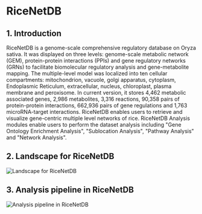 # RiceNetDB

## 1. Introduction
RiceNetDB is a genome-scale comprehensive regulatory database on Oryza sativa. It was displayed on three levels: genome-scale metabolic network (GEM), protein-protein interactions (PPIs) and gene regulatory networks (GRNs) to facilitate biomolecular regulatory analysis and gene-metabolite mapping. The multiple-level model was localized into ten cellular compartments: mitochondrion, vacuole, golgi apparatus, cytoplasm, Endoplasmic Reticulum, extracellular, nucleus, chloroplast, plasma membrane and peroxisome. In current version, it stores 4,462 metabolic associated genes, 2,986 metabolites, 3,316 reactions, 90,358 pairs of protein-protein interactions, 662,936 pairs of gene regulations and 1,763 microRNA-target interactions. RiceNetDB enables users to retrieve and visualize gene-centric multiple level networks of rice. RiceNetDB Analysis modules enable users to perform the dataset analysis including "Gene Ontology Enrichment Analysis", "Sublocation Analysis", "Pathway Analysis" and "Network Analysis".


## 2. Landscape for RiceNetDB
![Landscape for RiceNetDB](https://github.com/chaohaoyu/RiceNetDB/blob/main/Landscape.png)

## 3. Analysis pipeline in RiceNetDB
![Analysis pipeline in RiceNetDB](https://github.com/chaohaoyu/RiceNetDB/blob/main/pipeline.png)
